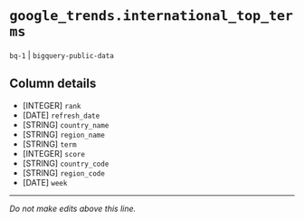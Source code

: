 # `google_trends.international_top_terms`
`bq-1` | `bigquery-public-data`

## Column details
* [INTEGER]   `rank`
* [DATE]      `refresh_date`
* [STRING]    `country_name`
* [STRING]    `region_name`
* [STRING]    `term`
* [INTEGER]   `score`
* [STRING]    `country_code`
* [STRING]    `region_code`
* [DATE]      `week`

-------------------------------------------------------------------------------
*Do not make edits above this line.*
